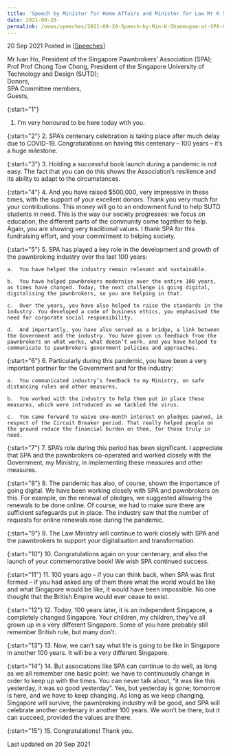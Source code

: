 ```yaml
---
title: 'Speech by Minister for Home Affairs and Minister for Law Mr K Shanmugam at Singapore Pawnbrokers' Association Commemorative Book Launch'
date: 2021-09-20
permalink: /news/speeches/2021-09-20-Speech-by-Min-K-Shanmugam-at-SPA-Commemorative-Book-Launch
---
```


20 Sep 2021 Posted in [[Speeches](/news/speeches)]

Mr Ivan Ho, President of the Singapore Pawnbrokers’ Association (SPA);<br>
Prof Prof Chong Tow Chong, President of the Singapore University of Technology and Design (SUTD);<br>
Donors,<br>
SPA Committee members,<br>
Guests,<br>


{:start="1"}
1.	I'm very honoured to be here today with you.

{:start="2"}
2.	SPA’s centenary celebration is taking place after much delay due to COVID-19. Congratulations on having this centenary – 100 years – it’s a huge milestone.

{:start="3"}
3.	Holding a successful book launch during a pandemic is not easy. The fact that you can do this shows the Association’s resilience and its ability to adapt to the circumstances.

{:start="4"}
4.	And you have raised $500,000, very impressive in these times, with the support of your excellent donors. Thank you very much for your contributions. This money will go to an endowment fund to help SUTD students in need. This is the way our society progresses: we focus on education, the different parts of the community come together to help. Again, you are showing very traditional values. I thank SPA for this fundraising effort, and your commitment to helping society. 

{:start="5"}
5.	SPA has played a key role in the development and growth of the pawnbroking industry over the last 100 years:
 
    a.	You have helped the industry remain relevant and sustainable. 
    
    b.	You have helped pawnbrokers modernise over the entire 100 years, as times have changed. Today, the next challenge is going digital, digitalising the pawnbrokers, so you are helping in that.
    
    c.	Over the years, you have also helped to raise the standards in the industry. You developed a code of business ethics, you emphasised the need for corporate social responsibility.
    
    d.	And importantly, you have also served as a bridge, a link between the Government and the industry. You have given us feedback from the pawnbrokers on what works, what doesn’t work, and you have helped to communicate to pawnbrokers government policies and approaches. 
    
{:start="6"}
6.	Particularly during this pandemic, you have been a very important partner for the Government and for the industry:

    a.	You communicated industry’s feedback to my Ministry, on safe distancing rules and other measures. 
    
    b.	You worked with the industry to help them put in place these measures, which were introduced as we tackled the virus.
    
    c.	You came forward to waive one-month interest on pledges pawned, in respect of the Circuit Breaker period. That really helped people on the ground reduce the financial burden on them, for those truly in need. 

{:start="7"}
7.	SPA’s role during this period has been significant. I appreciate that SPA and the pawnbrokers co-operated and worked closely with the Government, my Ministry, in implementing these measures and other measures.

{:start="8"}
8.	The  pandemic has also, of course, shown the importance of going digital. We have been working closely with SPA and pawnbrokers on this. For example, on the renewal of pledges, we suggested allowing the renewals to be done online. Of course, we had to make sure there are sufficient safeguards put in place. The industry saw that the number of requests for online renewals rose during the pandemic. 

{:start="9"}
9.	The Law Ministry will continue to work closely with SPA and the pawnbrokers to support your digitalisation and transformation. 

{:start="10"}
10.	Congratulations again on your centenary, and also the launch of your commemorative book! We wish SPA continued success.    

{:start="11"}
11.	100 years ago – if you can think back, when SPA was first formed – if you had asked any of them there what the world would be like and what Singapore would be like, it would have been impossible. No one thought that the British Empire would ever cease to exist.

{:start="12"}
12.	Today, 100 years later, it is an independent Singapore, a completely changed Singapore. Your children, my children, they’ve all grown up in a very different Singapore. Some of you here probably still remember British rule, but many don’t. 

{:start="13"}
13.	Now, we can’t say what life is going to be like in Singapore in another 100 years. It will be a very different Singapore.
  
{:start="14"}
14.	But associations like SPA can continue to do well, as long as we all remember one basic point: we have to continuously change in order to keep up with the times. You can never talk about, “it was like this yesterday, it was so good yesterday”. Yes, but yesterday is gone; tomorrow is here, and we have to keep changing. As long as we keep changing, Singapore will survive, the pawnbroking industry will be good, and SPA will celebrate another centenary in another 100 years. We won’t be there, but it can succeed, provided the values are there. 

{:start="15"}
15.	Congratulations! Thank you.

<p class="right-side-updated">Last updated on 20 Sep 2021</p> 
